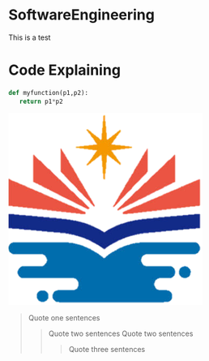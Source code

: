# SoftwareEngineering
This is a test
# Code Explaining
```python
def myfunction(p1,p2):
   return p1*p2
``` 
![image](https://github.com/Tidustseng/SoftwareEngineering/blob/master/nkustbadge.png)
> Quote one sentences
>>Quote two sentences
>>Quote two sentences
>>>Quote three sentences
